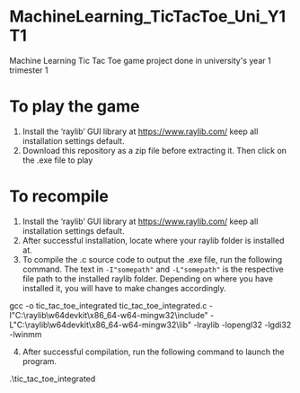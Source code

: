 # MachineLearning_TicTacToe_Uni_Y1T1
 Machine Learning Tic Tac Toe game project done in university's year 1 trimester 1

# To play the game

1.	Install the ‘raylib’ GUI library at https://www.raylib.com/ keep all installation settings default.
2. Download this repository as a zip file before extracting it. Then click on the .exe file to play


# To recompile

1.	Install the ‘raylib’ GUI library at https://www.raylib.com/ keep all installation settings default.
2.	After successful installation, locate where your raylib folder is installed at.
3.	To compile the .c source code to output the .exe file, run the following command. The text in `-I"somepath"` and `-L"somepath"` is the respective file path to the installed raylib folder. Depending on where you have installed it, you will have to make changes accordingly.

gcc -o tic_tac_toe_integrated tic_tac_toe_integrated.c -I"C:\raylib\w64devkit\x86_64-w64-mingw32\include" -L"C:\raylib\w64devkit\x86_64-w64-mingw32\lib" -lraylib -lopengl32 -lgdi32 -lwinmm

4.	After successful compilation, run the following command to launch the program.

.\tic_tac_toe_integrated
